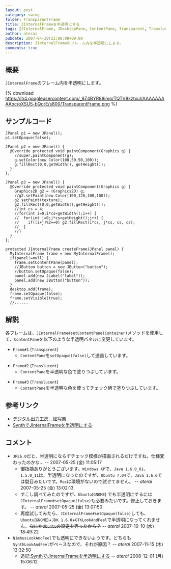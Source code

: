 ```yaml
---
layout: post
category: swing
folder: TransparentFrame
title: JInternalFrameを半透明にする
tags: [JInternalFrame, JDesktopPane, ContentPane, Transparent, Translucent]
author: aterai
pubdate: 2007-04-30T21:08:08+09:00
description: JInternalFrameのフレーム内を半透明にします。
comments: true
---
```

## 概要
`JInternalFrame`のフレーム内を半透明にします。

{% download https://lh4.googleusercontent.com/_9Z4BYR88imo/TQTV8kztxuI/AAAAAAAAAoc/oXSU5-bQorE/s800/TransparentFrame.png %}

## サンプルコード
<pre class="prettyprint"><code>JPanel p1 = new JPanel();
p1.setOpaque(false);

JPanel p2 = new JPanel() {
  @Override protected void paintComponent(Graphics g) {
    //super.paintComponent(g);
    g.setColor(new Color(100,50,50,100));
    g.fillRect(0,0,getWidth(), getHeight());
  }
};

JPanel p3 = new JPanel() {
  @Override protected void paintComponent(Graphics g) {
    Graphics2D g2 = (Graphics2D) g;
    //g2.setPaint(new Color(100,120,100,100));
    g2.setPaint(texture);
    g2.fillRect(0,0,getWidth(),getHeight());
    //int cs = 4;
    //for(int i=0;i*cs&lt;getWidth();i++) {
    //  for(int j=0;j*cs&lt;getHeight();j++) {
    //    if((i+j)%2==0) g2.fillRect(i*cs, j*cs, cs, cs);
    //  }
    //}
  }
};

protected JInternalFrame createFrame(JPanel panel) {
  MyInternalFrame frame = new MyInternalFrame();
  if(panel!=null) {
    frame.setContentPane(panel);
    //JButton button = new JButton("button");
    //button.setOpaque(false);
    panel.add(new JLabel("label"));
    panel.add(new JButton("button"));
  }
  desktop.add(frame);
  frame.setOpaque(false);
  frame.setVisible(true);
  //......
</code></pre>

## 解説
各フレームは、`JInternalFrame#setContentPane(Container)`メソッドを使用して、`ContentPane`を以下のような半透明パネルに変更しています。

- `Frame#1` (`Transparent`)
    - `ContentPane`を`setOpaque(false)`して透過しています。

<!-- dummy comment line for breaking list -->

- `Frame#2` (`Translucent`)
    - `ContentPane`を半透明な色で塗りつぶしています。

<!-- dummy comment line for breaking list -->

- `Frame#3` (`Translucent`)
    - `ContentPane`を半透明な色を使ってチェック柄で塗りつぶしています。

<!-- dummy comment line for breaking list -->

## 参考リンク
- [デジタル出力工房　絵写楽](http://www.bekkoame.ne.jp/~bootan/free2.html)
- [SynthでJInternalFrameを半透明にする](http://terai.xrea.jp/Swing/TranslucentFrame.html)

<!-- dummy comment line for breaking list -->

## コメント
- `JRE6.0`だと、半透明にならずチェック模様が描画されるだけですね。仕様変わったのかな… --  2007-05-25 (金) 11:05:17
    - 御指摘ありがとうございます。`Windows XP`で、`Java 1.6.0_01`、`1.5.0_11`は、半透明になったのですが、`Ubuntu 7.04`で、`Java 1.6.0`では駄目みたいです。`Mac`は環境がないので試せてません。 -- *aterai* 2007-05-25 (金) 13:02:13
    - すこし調べてみたのですが、`Ubuntu`(`GNOME`) でも半透明にするには`JInternalFrame#setOpaque(false)`も必要みたいです。修正しておきます。 -- *aterai* 2007-05-25 (金) 13:07:50
    - 再度試してみたら、`JInternalFrame#setOpaque(false)`しても、`Ubuntu`(`GNOME`)+`JDK 1.6.0`+`GTKLookAndFeel`で半透明になってくれません。~~なにか`Ubuntu`の設定を弄ったから？~~ -- *aterai* 2007-10-10 (水) 18:49:22
- `NimbusLookAndFeel`でも透明にできないようです。どちらも`SynthLookAndFeel`がベースなので、それが原因？ -- *aterai* 2007-11-15 (木) 13:32:50
    - 追記:[SynthでJInternalFrameを半透明にする](http://terai.xrea.jp/Swing/TranslucentFrame.html) -- *aterai* 2008-12-01 (月) 15:06:12

<!-- dummy comment line for breaking list -->

